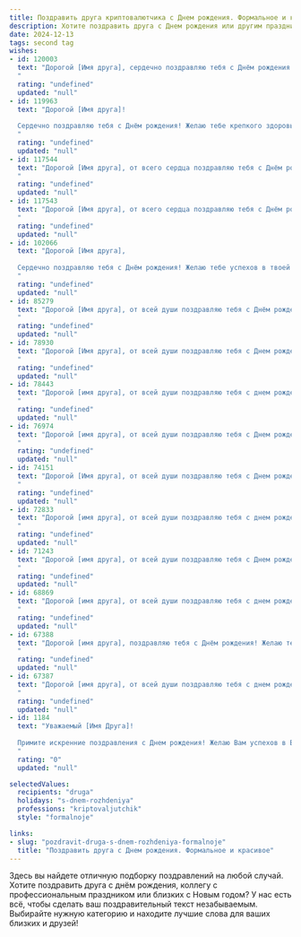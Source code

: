 ```yaml
---
title: Поздравить друга криптовалютчика c Днем рождения. Формальное и красивое
description: Хотите поздравить друга c Днем рождения или другим праздником? Наш ИИ создаст незабываемое поздравление, а вы обязательно выделитесь среди других.  
date: 2024-12-13
tags: second tag
wishes:
- id: 120003
  text: "Дорогой [Имя друга], сердечно поздравляю тебя с Днём рождения! Желаю тебе успехов в твоей непростой, но увлекательной деятельности криптовалютчика, стабильности на рынке и новых,  перспективных проектов. Пусть удача сопутствует тебе во всех начинаниях, а жизнь будет наполнена радостью, благополучием и интересными событиями. Счастья, здоровья и всего самого наилучшего!
  "
  rating: "undefined"
  updated: "null"
- id: 119963
  text: "Дорогой [Имя друга]!
  
  Сердечно поздравляю тебя с Днём рождения! Желаю тебе крепкого здоровья, неиссякаемой энергии и дальнейших успехов в твоей интересной и перспективной деятельности в сфере криптовалют. Пусть все твои начинания будут успешными, а финансовые решения – верными и прибыльными.  Пусть удача сопутствует тебе во всех твоих делах, а жизнь будет наполнена радостью, благополучием и интересными событиями. Счастья тебе и всего самого наилучшего!
  "
  rating: "undefined"
  updated: "null"
- id: 117544
  text: "Дорогой [Имя друга], от всего сердца поздравляю тебя с Днём рождения!  Желаю тебе успехов в твоей интересной и перспективной профессии криптовалютчика, стабильности на динамичном рынке и новых, масштабных достижений. Пусть удача всегда сопутствует тебе в твоих начинаниях, а жизнь будет наполнена радостью, благополучием и крепким здоровьем.  Счастья тебе и всего самого наилучшего!
  "
  rating: "undefined"
  updated: "null"
- id: 117543
  text: "Дорогой [Имя друга], от всего сердца поздравляю тебя с Днём рождения!  Желаю тебе успехов в твоей интересной и динамичной сфере криптовалют, новых перспективных проектов, стабильности и финансового благополучия. Пусть удача всегда сопутствует тебе в твоих начинаниях, а жизнь будет наполнена радостью, здоровьем и достижениями. Счастья тебе и всего самого наилучшего!
  "
  rating: "undefined"
  updated: "null"
- id: 102066
  text: "Дорогой [Имя друга],
  
  Сердечно поздравляю тебя с Днём рождения! Желаю тебе успехов в твоей интересной и динамичной профессии криптовалютчика,  новых перспективных проектов,  финансового благополучия и стабильности. Пусть удача сопутствует тебе во всех начинаниях, а жизнь будет наполнена яркими событиями и позитивными эмоциями.  Счастья, здоровья и всего самого наилучшего!
  "
  rating: "undefined"
  updated: "null"
- id: 85279
  text: "Дорогой [Имя друга], от всей души поздравляю тебя с Днём рождения! Желаю тебе успехов в твоей интересной и перспективной карьере криптовалютчика, стабильности на волатильном рынке и реализации всех амбициозных планов.  Пусть удача сопутствует тебе во всех начинаниях, а жизнь будет наполнена радостью, благополучием и яркими моментами. Счастья, здоровья и всего самого наилучшего!
  "
  rating: "undefined"
  updated: "null"
- id: 78930
  text: "Дорогой [Имя друга], от всей души поздравляю тебя с Днем рождения! Желаю тебе новых  успехов в сфере криптовалют,  ярких  и стабильных  проектов,  а также  вдохновения  и  неиссякаемой  энергии  в  твоей  работе. Пусть  каждый  день  приносит  тебе  радость  и  новые  возможности!
  "
  rating: "undefined"
  updated: "null"
- id: 78443
  text: "Дорогой [имя друга], от всей души поздравляю тебя с днем рождения! Желаю тебе успехов в твоей непростой, но увлекательной сфере криптовалют, новых высот и ярких побед. Пусть каждый день будет наполнен вдохновением и уверенностью в завтрашнем дне. Счастья, здоровья и процветания!
  "
  rating: "undefined"
  updated: "null"
- id: 76974
  text: "Дорогой [имя друга], от всей души поздравляю тебя с Днем рождения! Желаю тебе успехов в твоей непростой, но увлекательной сфере криптовалют, пусть твои инвестиции всегда приносят плоды, а новые знания приходят легко и с легкостью.
  "
  rating: "undefined"
  updated: "null"
- id: 74151
  text: "Дорогой [Имя друга], от всей души поздравляю тебя с Днем рождения! Желаю тебе успехов в твоей непростой, но увлекательной сфере криптовалют, новых высот и  финансового благополучия. Пусть удача всегда сопутствует тебе в твоих проектах, а каждый день приносит яркие эмоции и достижения.
  "
  rating: "undefined"
  updated: "null"
- id: 72833
  text: "Дорогой [имя друга], от всей души поздравляю тебя с днем рождения! Желаю тебе, чтобы твоя работа криптовалютчиком приносила тебе не только финансовую прибыль, но и моральное удовлетворение, позволяя тебе  реализовать свой потенциал и  добиться новых вершин. Пусть удача сопутствует тебе во всех твоих начинаниях!
  "
  rating: "undefined"
  updated: "null"
- id: 71243
  text: "Дорогой [имя друга], от всей души поздравляю тебя с Днем рождения! Желаю тебе успехов в твоей работе криптовалютчика, пусть твой портфель стабильно растёт, а все сделки приносят прибыль. Здоровья, счастья и благополучия тебе и твоим близким!
  "
  rating: "undefined"
  updated: "null"
- id: 68869
  text: "Дорогой [имя друга], от всей души поздравляю тебя с днем рождения! Желаю тебе успехов в твоей непростой, но увлекательной сфере криптовалют, ярких побед и стабильных инвестиций. Пусть твоя работа приносит не только прибыль, но и удовлетворение. Счастья, здоровья и благополучия тебе!
  "
  rating: "undefined"
  updated: "null"
- id: 67388
  text: "Дорогой [имя друга], поздравляю тебя с Днём рождения! Желаю тебе успехов в твоей увлекательной профессии криптовалютчика, новых горизонтов и процветания! Пусть каждый день приносит тебе радость и удовлетворение от работы, а удача всегда будет на твоей стороне.
  "
  rating: "undefined"
  updated: "null"
- id: 67387
  text: "Дорогой [имя друга], от всей души поздравляю тебя с днем рождения! Желаю тебе успехов в твоей непростой, но увлекательной профессии криптовалютчика, новых вершин в мире цифровых финансов и всегда оставаться на гребне волны в быстро меняющемся мире криптовалют. Пусть удача сопутствует тебе во всех начинаниях, а финансовая стабильность будет твоим верным спутником!
  "
  rating: "undefined"
  updated: "null"
- id: 1184
  text: "Уважаемый [Имя Друга]!
  
  Примите искренние поздравления с Днем рождения! Желаю Вам успехов в Вашей профессиональной деятельности, стабильного роста и процветания в мире криптовалют. Пусть Ваши инвестиции всегда будут прибыльными, а риски – минимальными. Крепкого здоровья, благополучия и новых достижений!
  "
  rating: "0"
  updated: "null"

selectedValues:
  recipients: "druga"
  holidays: "s-dnem-rozhdeniya"
  professions: "kriptovaljutchik"
  style: "formalnoje"

links:
- slug: "pozdravit-druga-s-dnem-rozhdeniya-formalnoje"
  title: "Поздравить друга c Днем рождения. Формальное и красивое"
---
```


Здесь вы найдете отличную подборку поздравлений на любой случай. 
Хотите поздравить друга с днём рождения, коллегу с профессиональным праздником или близких с Новым годом? У нас есть всё, чтобы сделать ваш поздравительный текст незабываемым. Выбирайте нужную категорию и находите лучшие слова для ваших близких и друзей!
